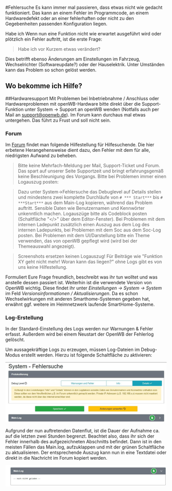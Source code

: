 #Fehlersuche
Es kann immer mal passieren, dass etwas nicht wie gedacht funktioniert. Das kann an einem Fehler im Programmcode, an einem Hardwaredefekt oder an einer fehlerhaften oder nicht zu den Gegebenheiten passenden Konfiguration liegen.

Habe ich Wenn nun eine Funktion nicht wie erwartet ausgeführt wird oder plötzlich ein Fehler auftritt, ist die erste Frage: 
> Habe ich vor Kurzem etwas verändert?

Dies betrifft ebenso Änderungen am Einstellungen im Fahrzeug, Wechselrichter (Softwareupdate?)  oder der Hauselektrik. Unter Umständen kann das Problem so schon gelöst werden.


## Wo bekomme ich Hilfe?
##Hardwaresupport
Mit Problemen bei Inbetriebnahme / Anschluss oder Hardwareproblemen mit openWB-Hardware bitte direkt über die Support-Funktion unter System -> Support an openWB wenden (Notfalls auch per Mail an support@openwb.de).
Im Forum kann durchaus mal etwas untergehen. Das führt zu Frust und soll nicht sein.

### Forum
Im [Forum](https://forum.openwb.de/index.php) findet man folgende Hilfestellung für Hilfesuchende. Die hier erbetene Herangehensweise dient dazu, den Fehler mit dem für alle, niedrigsten Aufwand zu beheben. 

> Bitte keine Mehrfach-Meldung per Mail, Support-Ticket und Forum.
Das spart auf unserer Seite Supportzeit und bringt erfahrungsgemäß keine Beschleunigung des Vorgangs.
Bitte bei Problemen immer einen Logauszug posten:

> Dazu unter System->Fehlersuche das Debuglevel auf Details stellen und mindestens zwei komplette Durchläufe von ``# *** Start***`` bis ``# ***Start***`` aus dem Main-Log kopieren, während das Problem auftritt. Sensible Daten wie Benutzernamen und Kennwörter unkenntlich machen.
Logauszüge bitte als Codeblock posten (Schaltfläche "</>" über dem Editor-Fenster).
Bei Problemen mit dem internen Ladepunkt zusätzlich einen Auszug aus dem Log des internen Ladepunkts, bei Problemen mit dem Soc aus dem Soc-Log posten.
Bei Problemen mit dem UI/Darstellung bitte ein Theme verwenden, das von openWB gepflegt wird (wird bei der Themeauswahl angezeigt).

> Screenshots ersetzen keinen Logauszug!
Für Beiträge wie "Funktion XY geht nicht mehr! Woran kann das liegen?" ohne Logs gibt es von uns keine Hilfestellung.

Formuliert Eure Frage freundlich, beschreibt was ihr tun wolltet und was anstelle dessen passiert ist. Weiterhin ist die verwendete Version von OpenWB wichtig. Diese findet ihr unter _Einstellungen -> System -> System_ im Feld _Versionsinformationen / Aktualisierungen_.
Da es schon Wechselwirkungen mit anderen Smarthome-Systemen gegeben hat, erwähnt ggf. weitere im Heimnetzwerk laufende SmartHome-Systeme.

### Log-Erstellung
In der Standard-Einstellung des Logs werden nur Warnungen & Fehler erfasst.  Außerdem wird bei einem Neustart der OpenWB der Fehlerlog gelöscht. 

Um aussagekräftige Logs zu erzeugen, müssen Log-Dateien im Debug-Modus erstellt werden. Hierzu ist folgende Schaltfläche zu aktivieren:

![Debug-Einstellung](pictures/Fehlersuche_DebugLog.jpg)

Aufgrund der nun auftretenden Datenflut, ist die Dauer der Aufnahme ca. auf die letzten zwei Stunden begrenzt.  Beachtet also, dass ihr sich der Fehler innerhalb des aufgezeichneten Abschnitts befindet.
Dann ist in den meisten Fällen das Main.log, aufzuklappen und mit der grünen Schaltfläche zu aktualisieren. Der entsprechende Auszug kann nun in eine Textdatei oder direkt in die Nachricht im Forum kopiert werden.

![Main-Log](pictures/Fehlersuche_Main-Log.jpg)